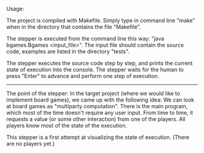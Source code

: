 Usage:

The project is compiled with Makefile. Simply type in command line
"make" when in the directory that contains the file "Makefile".

The stepper is executed from the command line this way:
"java bgames.Bgames <input_file>". The input file should contain
the source code, examples are listed in the directory "tests".

The stepper executes the source code step by step, and prints the
current state of execution into the console. The stepper waits for
the human to press "Enter" to advance and perform one step of execution.

------------------------------------------------------------------------

The point of the stepper: In the target project (where we would like
to implement board games), we came up with the following idea:
We can look at board games as "multiparty computation". There is the
main program, which most of the time doesn't require any user input.
From time to time, it requests a value (or some other interaction) from
one of the players. All players know most of the state of the execution.

This stepper is a first attempt at visualizing the state of execution.
(There are no players yet.)
